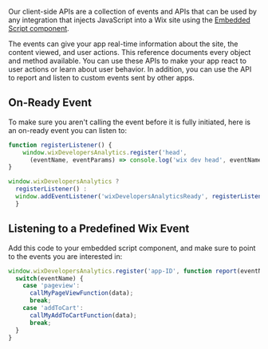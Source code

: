 Our client-side APIs are a collection of events and APIs that can be used by any integration that injects JavaScript into a Wix site using the [Embedded Script component](https://devforum.wix.com/en/article/about-embedded-script-components).

The events can give your app real-time information about the site, the content viewed, and user actions.
This reference documents every object and method available. You can use these APIs to make your app react to user actions or learn about user behavior. In addition, you can use the API to report and listen to custom events sent by other apps.


## On-Ready Event
To make sure you aren't calling the event before it is fully initiated, here is an on-ready event you can listen to:
```JavaScript
function registerListener() {
    window.wixDevelopersAnalytics.register('head', 
      (eventName, eventParams) => console.log('wix dev head', eventName, eventParams));
}

window.wixDevelopersAnalytics ?
  registerListener() :
  window.addEventListener('wixDevelopersAnalyticsReady', registerListener());
  }
```

## Listening to a Predefined Wix Event

Add this code to your embedded script component, and make sure to point to the events you are interested in:

```JavaScript
window.wixDevelopersAnalytics.register('app-ID', function report(eventName, data) { 
  switch(eventName) { 
    case 'pageview':
      callMyPageViewFunction(data); 
      break; 
    case 'addToCart':
      callMyAddToCartFunction(data); 
      break;
  }
}
```
